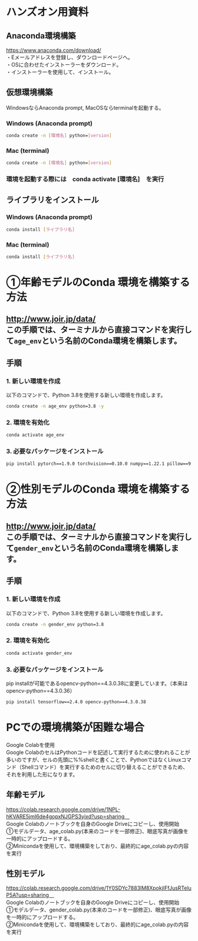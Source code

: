 # ハンズオン用資料
## Anaconda環境構築
https://www.anaconda.com/download/ <br>
・Eメールアドレスを登録し、ダウンロードページヘ。<br>
・OSに合わせたインストーラーをダウンロード。<br>
・インストーラーを使用して、インストール。<br>

## 仮想環境構築
WindowsならAnaconda prompt, MacOSならterminalを起動する。<br>
### Windows (Anaconda prompt)<br>
```bash
conda create -n [環境名] python=[version]
```
### Mac (terminal)<br>
```bash
conda create -n [環境名] python=[version]
```
### 環境を起動する際には　conda activate [環境名]　を実行<br>

## ライブラリをインストール
### Windows (Anaconda prompt)<br>
```bash
conda install [ライブラリ名]
```
### Mac (terminal)<br>
```bash
conda install [ライブラリ名]
```

# ①年齢モデルのConda 環境を構築する方法　<br>
http://www.joir.jp/data/<br>
この手順では、ターミナルから直接コマンドを実行して`age_env`という名前のConda環境を構築します。<br>
---
## 手順
### 1. 新しい環境を作成
以下のコマンドで、Python 3.8を使用する新しい環境を作成します。<br>
```bash
conda create -n age_env python=3.8 -y
```
### 2. 環境を有効化
```bash
conda activate age_env
```
### 3. 必要なパッケージをインストール
```bash
pip install pytorch==1.9.0 torchvision==0.10.0 numpy==1.22.1 pillow==9.0.0 tqdm==4.62.3 ipywidgets==8.0.2 timm==0.5.4 opencv-python
```

# ②性別モデルのConda 環境を構築する方法<br>
http://www.joir.jp/data/<br>
この手順では、ターミナルから直接コマンドを実行して`gender_env`という名前のConda環境を構築します。<br>
---
## 手順
### 1. 新しい環境を作成
以下のコマンドで、Python 3.8を使用する新しい環境を作成します。<br>
```bash
conda create -n gender_env python=3.8
```
### 2. 環境を有効化
```bash
conda activate gender_env
```
### 3. 必要なパッケージをインストール
pip installが可能であるopencv-python==4.3.0.38に変更しています。（本来はopencv-python==4.3.0.36）<br>
```bash
pip install tensorflow==2.4.0 opencv-python==4.3.0.38
```

# PCでの環境構築が困難な場合
Google Colabを使用<br>
Google ColabのセルはPythonコードを記述して実行するために使われることが多いのですが、セルの先頭に%%shellと書くことで、PythonではなくLinuxコマンド（Shellコマンド）を実行するためのセルに切り替えることができるため、それを利用した形になります。<br>
## 年齢モデル
https://colab.research.google.com/drive/1NPL-hKVARE5jmI6de4gopxNJGPS3yixd?usp=sharing　<br>
Google Colabのノートブックを自身のGoogle Driveにコピーし、使用開始　<br>
①モデルデータ、age_colab.py(本来のコードを一部修正)、眼底写真が画像を一時的にアップロードする。<br>
②Minicondaを使用して、環境構築をしており、最終的にage_colab.pyの内容を実行<br>

## 性別モデル
https://colab.research.google.com/drive/1Y0SDYc7883lM8XpokjIFfJusRTeluP5A?usp=sharing　<br>
Google Colabのノートブックを自身のGoogle Driveにコピーし、使用開始　<br>
①モデルデータ、gender_colab.py(本来のコードを一部修正)、眼底写真が画像を一時的にアップロードする。<br>
②Minicondaを使用して、環境構築をしており、最終的にage_colab.pyの内容を実行<br>
